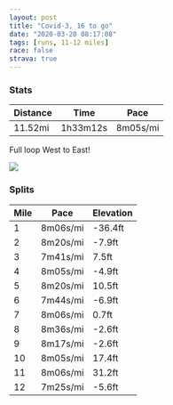 ```yaml
---
layout: post
title: "Covid-3, 16 to go"
date: "2020-03-20 08:17:08"
tags: [runs, 11-12 miles]
race: false
strava: true
---
```


### Stats

| Distance | Time | Pace |
|----------|------|------|
|11.52mi|1h33m12s|8m05s/mi|

Full loop West to East!

<img src='https://maps.googleapis.com/maps/api/staticmap?maptype=roadmap&path=enc:iewwFlpsbMWC]z@BHp@r@x@lBrAx@Vh@s@pBk@fC@LnARFbAa@|D[hAJPIl@_BdE}@lDgAjCWvABLhMpIzBfAbArAtDfAtAPvEjB`G@nAb@tB[nEvAf@?HIt@aGf@FBS~Bz@bCVn@`@|@NNt@dD`Ap@@r@[f@B|@]\b@DVz@h@jCj@hBCx@n@rAJpA`AjB|@fAXbHn@fAGdEb@hBChHr@pDD|oAnHCSHIJRRTrAZzAYzA@pAh@vC`@?hA]hCRtBA~ApBtAlAvC`@\pB@`AC`Ap@jAb@r@x@fEb@bC`@PUHyCNgAVKp@DnEdAWtCv@|AtE^fFtAfHv@b@m@J{@ZcA~@Ez@Vx@t@f@DdAlBvALn@\`Dc@VUPk@Dw@m@_BPu@TW@wDNu@OiAAw@NiAZiAr@m@t@[~B`@`BQpAeA\i@A{AM{@FSb@c@z@Mj@SXQJc@MeAw@}@Gw@]w@?M^KJ[GoAFmBWgCUDYiAmAoB[oA]u@wA{@Mi@iD_Iy@{A_@YsAkBeBkDi@[_@iAoBGs@_Ag@uC{@gCAYb@IO}@m@sBkAsBo@]o@mA?gAOqAw@iA[eBo@}@KeB[[Qg@ByBYuBUwCA{@]cC]y@]kCQkCFi@Q{Dq@wE@uGq@aFMaCAiEQgDl@KLc@SsEEgF]uG]qD]gBaAaCoCcEkA_A}FaBiBgAeB]e@e@m@IwMyFwBe@cMaAiHg@iI_CoCoA}CoBcLoCYBIEEe@wI]s@F{@`@_Av@oEzF}C`CcCf@cHj@{BBm@`@yAV_FUcBi@{@w@eA`@i@i@G_@cAgBu@Yq@?_Am@sA_@cEa@_Bi@{@GsC?oChAuBuCqA@YKASY@]X_C`Ey@mA[HU\i@`Cs@nB_AjEyBdF]Ne@l@Op@@`AULuAmAYGi@xASv@e@j@i@\E^LhBKXgApAUp@Q~@@`AaArBg@n@[`Ba@^K~@{@`BQv@q@hAUrAcAfAa@v@Kx@w@xBw@r@AfBYfAJnAO|AJhAYn@gAxA_@Pu@vACp@F^Yx@aAxAGz@iAfCEVeBxC?ZQ^@`@Qh@y@hAWbB_@fAm@\q@`AX~AA^k@nC]p@m@hC_@x@WP&key=AIzaSyC1MId7bFpkLXNAaYhBSTb8jLyiSqzbDtM&size=800x800&markers=color:yellow|label:S|40.75621,-73.99703&markers=color:green|label:F|40.75606000000004,-73.99646999999996'>

### Splits

| Mile | Pace | Elevation |
|------|------|-----------|
|1|8m06s/mi|-36.4ft|
|2|8m20s/mi|-7.9ft|
|3|7m41s/mi|7.5ft|
|4|8m05s/mi|-4.9ft|
|5|8m20s/mi|10.5ft|
|6|7m44s/mi|-6.9ft|
|7|8m06s/mi|0.7ft|
|8|8m36s/mi|-2.6ft|
|9|8m17s/mi|-2.6ft|
|10|8m05s/mi|17.4ft|
|11|8m06s/mi|31.2ft|
|12|7m25s/mi|-5.6ft|
